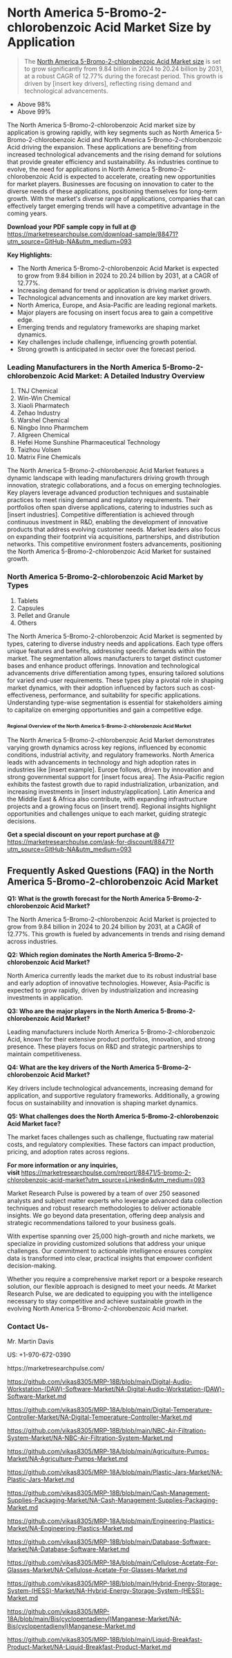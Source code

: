 <h1>North America 5-Bromo-2-chlorobenzoic Acid Market&nbsp;Size by Application</h1><blockquote><p>The <a href="https://marketresearchpulse.com/download-sample/88471?utm_source=GitHub-NA&amp;utm_medium=093">North America 5-Bromo-2-chlorobenzoic Acid Market size</a> is set to grow significantly from 9.84 billion in 2024 to 20.24 billion by 2031, at a robust CAGR of 12.77% during the forecast period. This growth is driven by [insert key drivers], reflecting rising demand and technological advancements.</p></blockquote><ul><li>Above 98%<li> Above 99%</li></ul><p>The North America 5-Bromo-2-chlorobenzoic Acid market size by application is growing rapidly, with key segments such as North America 5-Bromo-2-chlorobenzoic Acid and North America 5-Bromo-2-chlorobenzoic Acid driving the expansion. These applications are benefiting from increased technological advancements and the rising demand for solutions that provide greater efficiency and sustainability. As industries continue to evolve, the need for applications in North America 5-Bromo-2-chlorobenzoic Acid is expected to accelerate, creating new opportunities for market players. Businesses are focusing on innovation to cater to the diverse needs of these applications, positioning themselves for long-term growth. With the market's diverse range of applications, companies that can effectively target emerging trends will have a competitive advantage in the coming years.</p><p><strong>Download your PDF sample copy in full at @ </strong><a href="https://marketresearchpulse.com/download-sample/88471?utm_source=GitHub-NA&amp;utm_medium=093">https://marketresearchpulse.com/download-sample/88471?utm_source=GitHub-NA&amp;utm_medium=093</a></p><p><strong>Key Highlights: </strong></p><ul><li>The North America 5-Bromo-2-chlorobenzoic Acid Market is expected to grow from 9.84 billion in 2024 to 20.24 billion by 2031, at a CAGR of 12.77%.</li><li>Increasing demand for trend or application is driving market growth.</li><li>Technological advancements and innovation are key market drivers.</li><li>North America, Europe, and Asia-Pacific are leading regional markets.</li><li>Major players are focusing on insert focus area to gain a competitive edge.</li><li>Emerging trends and regulatory frameworks are shaping market dynamics.</li><li>Key challenges include challenge, influencing growth potential.</li><li>Strong growth is anticipated in sector over the forecast period.</li></ul><h3>Leading Manufacturers in the North America 5-Bromo-2-chlorobenzoic Acid Market: A Detailed Industry Overview</h3><ol><li>TNJ Chemical</li><li>Win-Win Chemical</li><li>Xiaoli Pharmatech</li><li>Zehao Industry</li><li>Warshel Chemical</li><li>Ningbo Inno Pharmchem</li><li>Allgreen Chemical</li><li>Hefei Home Sunshine Pharmaceutical Technology</li><li>Taizhou Volsen</li><li>Matrix Fine Chemicals</li></ol><div class="flex max-w-full flex-col flex-grow"><div class="min-h-8 text-message flex w-full flex-col items-end gap-2 whitespace-normal break-words [.text-message+&amp;]:mt-5" dir="auto" data-message-author-role="assistant" data-message-id="fd8432e4-4910-450d-b182-61b7bfb0a01f" data-message-model-slug="gpt-4o"><div class="flex w-full flex-col gap-1 empty:hidden first:pt-[3px]"><div class="markdown prose w-full break-words dark:prose-invert light"><p>The North America 5-Bromo-2-chlorobenzoic Acid Market features a dynamic landscape with leading manufacturers driving growth through innovation, strategic collaborations, and a focus on emerging technologies. Key players leverage advanced production techniques and sustainable practices to meet rising demand and regulatory requirements. Their portfolios often span diverse applications, catering to industries such as [insert industries]. Competitive differentiation is achieved through continuous investment in R&amp;D, enabling the development of innovative products that address evolving customer needs. Market leaders also focus on expanding their footprint via acquisitions, partnerships, and distribution networks. This competitive environment fosters advancements, positioning the North America 5-Bromo-2-chlorobenzoic Acid Market for sustained growth.</p></div></div></div></div><h3>North America 5-Bromo-2-chlorobenzoic Acid Market by Types</h3><ol><li>Tablets<li> Capsules<li> Pellet and Granule<li> Others</li></ol><div class="flex max-w-full flex-col flex-grow"><div class="min-h-8 text-message flex w-full flex-col items-end gap-2 whitespace-normal break-words [.text-message+&amp;]:mt-5" dir="auto" data-message-author-role="assistant" data-message-id="084470be-0bb7-4664-bddf-5156b4f41249" data-message-model-slug="gpt-4o-mini"><div class="flex w-full flex-col gap-1 empty:hidden first:pt-[3px]"><div class="markdown prose w-full break-words dark:prose-invert light"><p>The North America 5-Bromo-2-chlorobenzoic Acid Market is segmented by types, catering to diverse industry needs and applications. Each type offers unique features and benefits, addressing specific demands within the market. The segmentation allows manufacturers to target distinct customer bases and enhance product offerings. Innovation and technological advancements drive differentiation among types, ensuring tailored solutions for varied end-user requirements. These types play a pivotal role in shaping market dynamics, with their adoption influenced by factors such as cost-effectiveness, performance, and suitability for specific applications. Understanding type-wise segmentation is essential for stakeholders aiming to capitalize on emerging opportunities and gain a competitive edge.</p></div></div></div></div><h3><span style="font-size: 11px;">Regional Overview of the North America 5-Bromo-2-chlorobenzoic Acid Market</span></h3><div class="flex max-w-full flex-col flex-grow"><div class="min-h-8 text-message flex w-full flex-col items-end gap-2 whitespace-normal break-words [.text-message+&amp;]:mt-5" dir="auto" data-message-author-role="assistant" data-message-id="e9038762-ce64-4e30-91c9-9bd413514231" data-message-model-slug="gpt-4o-mini"><div class="flex w-full flex-col gap-1 empty:hidden first:pt-[3px]"><div class="markdown prose w-full break-words dark:prose-invert light"><p>The North America 5-Bromo-2-chlorobenzoic Acid Market demonstrates varying growth dynamics across key regions, influenced by economic conditions, industrial activity, and regulatory frameworks. North America leads with advancements in technology and high adoption rates in industries like [insert example]. Europe follows, driven by innovation and strong governmental support for [insert focus area]. The Asia-Pacific region exhibits the fastest growth due to rapid industrialization, urbanization, and increasing investments in [insert industry/application]. Latin America and the Middle East &amp; Africa also contribute, with expanding infrastructure projects and a growing focus on [insert trend]. Regional insights highlight opportunities and challenges unique to each market, guiding strategic decisions.</p></div></div></div></div><p><strong>Get a special discount on your report purchase at @ </strong><a href="https://marketresearchpulse.com/ask-for-discount/88471?utm_source=GitHub-NA&amp;utm_medium=093">https://marketresearchpulse.com/ask-for-discount/88471?utm_source=GitHub-NA&amp;utm_medium=093</a></p><h2>Frequently Asked Questions (FAQ) in the North America 5-Bromo-2-chlorobenzoic Acid Market</h2><p><strong>Q1: What is the growth forecast for the North America 5-Bromo-2-chlorobenzoic Acid Market?</strong></p><p>The North America 5-Bromo-2-chlorobenzoic Acid Market is projected to grow from 9.84 billion in 2024 to 20.24 billion by 2031, at a CAGR of 12.77%. This growth is fueled by advancements in trends and rising demand across industries.</p><p><strong>Q2: Which region dominates the North America 5-Bromo-2-chlorobenzoic Acid Market?</strong></p><p>North America currently leads the market due to its robust industrial base and early adoption of innovative technologies. However, Asia-Pacific is expected to grow rapidly, driven by industrialization and increasing investments in application.</p><p><strong>Q3: Who are the major players in the North America 5-Bromo-2-chlorobenzoic Acid Market?</strong></p><p>Leading manufacturers include North America 5-Bromo-2-chlorobenzoic Acid, known for their extensive product portfolios, innovation, and strong presence. These players focus on R&amp;D and strategic partnerships to maintain competitiveness.</p><p><strong>Q4: What are the key drivers of the North America 5-Bromo-2-chlorobenzoic Acid Market?</strong></p><p>Key drivers include technological advancements, increasing demand for application, and supportive regulatory frameworks. Additionally, a growing focus on sustainability and innovation is shaping market dynamics.</p><p><strong>Q5: What challenges does the North America 5-Bromo-2-chlorobenzoic Acid Market face?</strong></p><p>The market faces challenges such as challenge, fluctuating raw material costs, and regulatory complexities. These factors can impact production, pricing, and adoption rates across regions.</p><p><strong>For more information or any inquiries, visit&nbsp;</strong><a href="https://marketresearchpulse.com/report/88471/5-bromo-2-chlorobenzoic-acid-market?utm_source=Linkedin&utm_medium=093">https://marketresearchpulse.com/report/88471/5-bromo-2-chlorobenzoic-acid-market?utm_source=Linkedin&utm_medium=093</a></p><p>Market Research Pulse is powered by a team of over 250 seasoned analysts and subject matter experts who leverage advanced data collection techniques and robust research methodologies to deliver actionable insights. We go beyond data presentation, offering deep analysis and strategic recommendations tailored to your business goals.</p><p>With expertise spanning over 25,000 high-growth and niche markets, we specialize in providing customized solutions that address your unique challenges. Our commitment to actionable intelligence ensures complex data is transformed into clear, practical insights that empower confident decision-making.</p><p>Whether you require a comprehensive market report or a bespoke research solution, our flexible approach is designed to meet your needs. At Market Research Pulse, we are dedicated to equipping you with the intelligence necessary to stay competitive and achieve sustainable growth in the evolving North America 5-Bromo-2-chlorobenzoic Acid market.</p><h3><strong>Contact Us-</strong></h3><p>Mr. Martin Davis</p><p>US: +1-970-672-0390</p><p>https://marketresearchpulse.com/</p><p><a href="https://github.com/vikas8305/MRP-18B/blob/main/Digital-Audio-Workstation-(DAW)-Software-Market/NA-Digital-Audio-Workstation-(DAW)-Software-Market.md">https://github.com/vikas8305/MRP-18B/blob/main/Digital-Audio-Workstation-(DAW)-Software-Market/NA-Digital-Audio-Workstation-(DAW)-Software-Market.md</a></p><p><a href="https://github.com/vikas8305/MRP-18A/blob/main/Digital-Temperature-Controller-Market/NA-Digital-Temperature-Controller-Market.md">https://github.com/vikas8305/MRP-18A/blob/main/Digital-Temperature-Controller-Market/NA-Digital-Temperature-Controller-Market.md</a></p><p><a href="https://github.com/vikas8305/MRP-18B/blob/main/NBC-Air-Filtration-System-Market/NA-NBC-Air-Filtration-System-Market.md">https://github.com/vikas8305/MRP-18B/blob/main/NBC-Air-Filtration-System-Market/NA-NBC-Air-Filtration-System-Market.md</a></p><p><a href="https://github.com/vikas8305/MRP-18A/blob/main/Agriculture-Pumps-Market/NA-Agriculture-Pumps-Market.md">https://github.com/vikas8305/MRP-18A/blob/main/Agriculture-Pumps-Market/NA-Agriculture-Pumps-Market.md</a></p><p><a href="https://github.com/vikas8305/MRP-18A/blob/main/Plastic-Jars-Market/NA-Plastic-Jars-Market.md">https://github.com/vikas8305/MRP-18A/blob/main/Plastic-Jars-Market/NA-Plastic-Jars-Market.md</a></p><p><a href="https://github.com/vikas8305/MRP-18B/blob/main/Cash-Management-Supplies-Packaging-Market/NA-Cash-Management-Supplies-Packaging-Market.md">https://github.com/vikas8305/MRP-18B/blob/main/Cash-Management-Supplies-Packaging-Market/NA-Cash-Management-Supplies-Packaging-Market.md</a></p><p><a href="https://github.com/vikas8305/MRP-18A/blob/main/Engineering-Plastics-Market/NA-Engineering-Plastics-Market.md">https://github.com/vikas8305/MRP-18A/blob/main/Engineering-Plastics-Market/NA-Engineering-Plastics-Market.md</a></p><p><a href="https://github.com/vikas8305/MRP-18B/blob/main/Database-Software-Market/NA-Database-Software-Market.md">https://github.com/vikas8305/MRP-18B/blob/main/Database-Software-Market/NA-Database-Software-Market.md</a></p><p><a href="https://github.com/vikas8305/MRP-18A/blob/main/Cellulose-Acetate-For-Glasses-Market/NA-Cellulose-Acetate-For-Glasses-Market.md">https://github.com/vikas8305/MRP-18A/blob/main/Cellulose-Acetate-For-Glasses-Market/NA-Cellulose-Acetate-For-Glasses-Market.md</a></p><p><a href="https://github.com/vikas8305/MRP-18B/blob/main/Hybrid-Energy-Storage-System-(HESS)-Market/NA-Hybrid-Energy-Storage-System-(HESS)-Market.md">https://github.com/vikas8305/MRP-18B/blob/main/Hybrid-Energy-Storage-System-(HESS)-Market/NA-Hybrid-Energy-Storage-System-(HESS)-Market.md</a></p><p><a href="https://github.com/vikas8305/MRP-18A/blob/main/Bis(cyclopentadienyl)Manganese-Market/NA-Bis(cyclopentadienyl)Manganese-Market.md">https://github.com/vikas8305/MRP-18A/blob/main/Bis(cyclopentadienyl)Manganese-Market/NA-Bis(cyclopentadienyl)Manganese-Market.md</a></p><p><a href="https://github.com/vikas8305/MRP-18B/blob/main/Liquid-Breakfast-Product-Market/NA-Liquid-Breakfast-Product-Market.md">https://github.com/vikas8305/MRP-18B/blob/main/Liquid-Breakfast-Product-Market/NA-Liquid-Breakfast-Product-Market.md</a></p>
